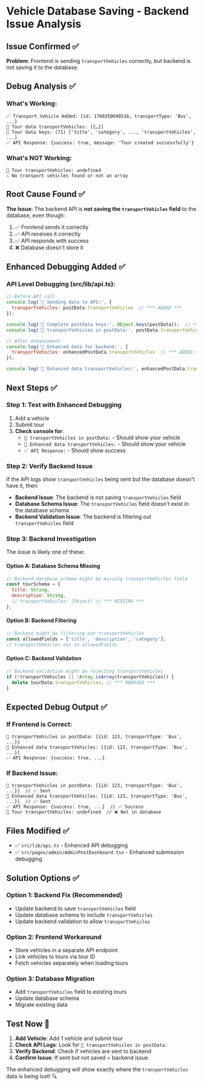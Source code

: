# Vehicle Database Saving - Backend Issue Analysis

## Issue Confirmed ✅
**Problem**: Frontend is sending `transportVehicles` correctly, but backend is not saving it to the database.

## Debug Analysis ✅

### **What's Working**:
```
✅ Transport Vehicle Added: {id: 1760350698516, transportType: 'Bus', ...}
🚀 Tour data transportVehicles: [{…}]
🚀 Tour data keys: (71) ['title', 'category', ..., 'transportVehicles', ...]
✅ API Response: {success: true, message: 'Tour created successfully'}
```

### **What's NOT Working**:
```
🚗 Tour transportVehicles: undefined
⚠️ No transport vehicles found or not an array
```

## Root Cause Found ✅

**The Issue**: The backend API is **not saving the `transportVehicles` field** to the database, even though:
1. ✅ Frontend sends it correctly
2. ✅ API receives it correctly  
3. ✅ API responds with success
4. ❌ Database doesn't store it

## Enhanced Debugging Added ✅

### **API Level Debugging** (src/lib/api.ts):
```javascript
// Before API call
console.log('🚀 Sending data to API:', {
  transportVehicles: postData.transportVehicles  // *** ADDED ***
});

console.log('🚀 Complete postData keys:', Object.keys(postData));  // *** ADDED ***
console.log('🚀 transportVehicles in postData:', postData.transportVehicles);  // *** ADDED ***

// After enhancement
console.log('🚀 Enhanced data for backend:', {
  transportVehicles: enhancedPostData.transportVehicles  // *** ADDED ***
});

console.log('🚀 Enhanced data transportVehicles:', enhancedPostData.transportVehicles);  // *** ADDED ***
```

## Next Steps ✅

### **Step 1: Test with Enhanced Debugging**
1. Add a vehicle
2. Submit tour
3. **Check console for**:
   - `🚀 transportVehicles in postData:` - Should show your vehicle
   - `🚀 Enhanced data transportVehicles:` - Should show your vehicle
   - `✅ API Response:` - Should show success

### **Step 2: Verify Backend Issue**
If the API logs show `transportVehicles` being sent but the database doesn't have it, then:
- **Backend Issue**: The backend is not saving `transportVehicles` field
- **Database Schema Issue**: The `transportVehicles` field doesn't exist in the database schema
- **Backend Validation Issue**: The backend is filtering out `transportVehicles` field

### **Step 3: Backend Investigation**
The issue is likely one of these:

#### **Option A: Database Schema Missing**
```javascript
// Backend database schema might be missing transportVehicles field
const tourSchema = {
  title: String,
  description: String,
  // transportVehicles: [Object] // *** MISSING ***
};
```

#### **Option B: Backend Filtering**
```javascript
// Backend might be filtering out transportVehicles
const allowedFields = ['title', 'description', 'category'];
// transportVehicles not in allowedFields
```

#### **Option C: Backend Validation**
```javascript
// Backend validation might be rejecting transportVehicles
if (!transportVehicles || !Array.isArray(transportVehicles)) {
  delete tourData.transportVehicles; // *** REMOVED ***
}
```

## Expected Debug Output ✅

### **If Frontend is Correct**:
```
🚀 transportVehicles in postData: [{id: 123, transportType: 'Bus', ...}]
🚀 Enhanced data transportVehicles: [{id: 123, transportType: 'Bus', ...}]
✅ API Response: {success: true, ...}
```

### **If Backend Issue**:
```
🚀 transportVehicles in postData: [{id: 123, transportType: 'Bus', ...}]  // ✅ Sent
🚀 Enhanced data transportVehicles: [{id: 123, transportType: 'Bus', ...}]  // ✅ Sent
✅ API Response: {success: true, ...}  // ✅ Success
🚗 Tour transportVehicles: undefined  // ❌ Not in database
```

## Files Modified ✅

- ✅ `src/lib/api.ts` - Enhanced API debugging
- ✅ `src/pages/admin/AdminPostDashboard.tsx` - Enhanced submission debugging

## Solution Options ✅

### **Option 1: Backend Fix** (Recommended)
- Update backend to save `transportVehicles` field
- Update database schema to include `transportVehicles`
- Update backend validation to allow `transportVehicles`

### **Option 2: Frontend Workaround**
- Store vehicles in a separate API endpoint
- Link vehicles to tours via tour ID
- Fetch vehicles separately when loading tours

### **Option 3: Database Migration**
- Add `transportVehicles` field to existing tours
- Update database schema
- Migrate existing data

## Test Now 🧪

1. **Add Vehicle**: Add 1 vehicle and submit tour
2. **Check API Logs**: Look for `🚀 transportVehicles in postData:`
3. **Verify Backend**: Check if vehicles are sent to backend
4. **Confirm Issue**: If sent but not saved = backend issue

The enhanced debugging will show exactly where the `transportVehicles` data is being lost! 🔍
